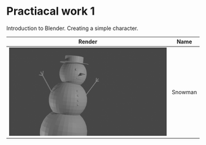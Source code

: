 # Practiacal work 1

Introduction to Blender. Creating a simple character.

| Render                  | Name    |
| ----------------------- | ------- |
| ![image](./Snowman.png) | Snowman |
